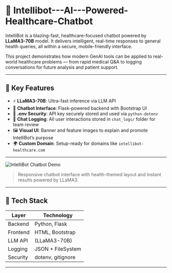 # 🤖 Intellibot---AI---Powered-Healthcare-Chatbot

IntelliBot is a blazing-fast, healthcare-focused chatbot powered by **LLaMA3-70B** model. It delivers intelligent, real-time responses to general health queries, all within a secure, mobile-friendly interface.

This project demonstrates how modern GenAI tools can be applied to real-world healthcare problems — from rapid medical Q&A to logging conversations for future analysis and patient support.

---

## 🧠 Key Features

- ⚡ **LLaMA3-70B**: Ultra-fast inference via LLM API
- 💬 **Chatbot Interface**: Flask-powered backend with Bootstrap UI
- 🔐 **.env Security**: API key securely stored and used via `python-dotenv`
- 📁 **Chat Logging**: All user interactions stored in `chat_logs/` folder for team review
- 🖼️ **Visual UI**: Banner and feature images to explain and promote IntelliBot’s purpose
- 🌍 **Custom Domain**: Setup-ready for domains like `intellibot-healthcare.com`

---
![IntelliBot Chatbot Demo](https://github.com/Niveta12/Intellibot---AI---Powered-Healthcare-Chatbot/blob/main/Intellibott.gif)

> Responsive chatbot interface with health-themed layout and instant results powered by LLaMA3.

---

## 🔧 Tech Stack

| Layer        | Technology        |
|--------------|-------------------|
| Backend      | Python, Flask     |
| Frontend     | HTML, Bootstrap   |
| LLM API      | (LLaMA3-70B) |
| Logging      | JSON + FileSystem |
| Security     | dotenv, gitignore |

---

